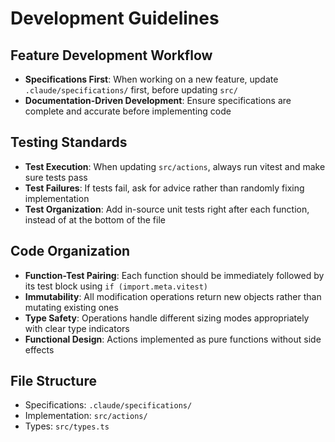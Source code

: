 # Development Guidelines

## Feature Development Workflow

- **Specifications First**: When working on a new feature, update `.claude/specifications/` first, before updating `src/`
- **Documentation-Driven Development**: Ensure specifications are complete and accurate before implementing code

## Testing Standards

- **Test Execution**: When updating `src/actions`, always run vitest and make sure tests pass
- **Test Failures**: If tests fail, ask for advice rather than randomly fixing implementation
- **Test Organization**: Add in-source unit tests right after each function, instead of at the bottom of the file

## Code Organization

- **Function-Test Pairing**: Each function should be immediately followed by its test block using `if (import.meta.vitest)`
- **Immutability**: All modification operations return new objects rather than mutating existing ones
- **Type Safety**: Operations handle different sizing modes appropriately with clear type indicators
- **Functional Design**: Actions implemented as pure functions without side effects

## File Structure

- Specifications: `.claude/specifications/`
- Implementation: `src/actions/`
- Types: `src/types.ts`